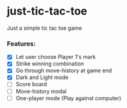 # just-tic-tac-toe
Just a simple tic tac toe game

### Features:
- [X] Let user choose Player 1's mark
- [X] Strike winning combination
- [X] Go through move-history at game end
- [X] Dark and Light mode
- [ ] Score board
- [ ] Move-history modal
- [ ] One-player mode (Play against computer)

